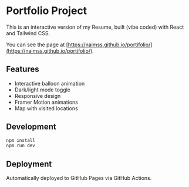 # Portfolio Project

This is an interactive version of my Resume, built (vibe coded) with React and Tailwind CSS.

You can see the page at [https://naimss.github.io/portifolio/](https://naimss.github.io/portifolio/).

## Features

- Interactive balloon animation
- Dark/light mode toggle  
- Responsive design
- Framer Motion animations
- Map with visited locations

## Development

```bash
npm install
npm run dev
```

## Deployment

Automatically deployed to GitHub Pages via GitHub Actions.
